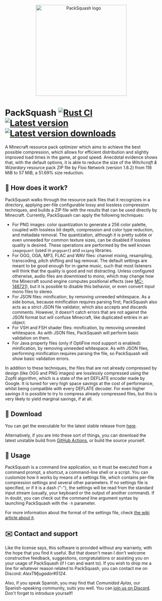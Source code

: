 <p align="center"><img src="https://user-images.githubusercontent.com/7822554/96335786-5f403f80-107b-11eb-8aa8-d0e0b6e1aae9.png" alt="PackSquash logo" width="300" height="300"></p>

# PackSquash [![Rust CI](https://github.com/ComunidadAylas/PackSquash/workflows/Rust%20CI/badge.svg)](https://github.com/ComunidadAylas/PackSquash/actions?query=workflow%3A%22Rust+CI%22) [![Latest version](https://img.shields.io/github/v/release/ComunidadAylas/PackSquash?label=Latest%20version)](https://github.com/ComunidadAylas/PackSquash/releases/latest) [![Latest version downloads](https://img.shields.io/github/downloads/ComunidadAylas/PackSquash/latest/total?label=Downloads)](https://github.com/ComunidadAylas/PackSquash/releases/latest)
A Minecraft resource pack optimizer which aims to achieve the best possible compression, which allows for efficient distribution and slightly improved load times in the game, at good speed. Anecdotal evidence shows that, with the default options, it is able to reduce the size of the _Witchcraft & Wizardary_ resource pack ZIP file by Floo Network (version 1.6.2) from 118 MiB to 57 MiB, a 51.69% size reduction.

## 🔎 How does it work?
PackSquash walks through the resource pack files that it recognizes in a directory, applying per-file configurable lossy and lossless compression techniques, and builds a ZIP file with the results that can be used directly by Minecraft. Currently, PackSquash can apply the following techniques:

* For PNG images: color quantization to generate a 256 color palette, coupled with lossless bit depth, compression and color type reduction, and metadata removal. The quantization, although it is pretty subtle or even unneeded for common texture sizes, can be disabled if lossless quality is desired. These operations are performed by the well known `imagequant` (used in `pngquant`) and `oxipng` libraries.
* For OGG, OGA, MP3, FLAC and WAV files: channel mixing, resampling, transcoding, pitch shifting and tag removal. The default settings are meant to be good enough for in-game music, such that most listeners will think that the quality is good and not distracting. Unless configured otherwise, audio files are downmixed to mono, which may change how the Minecraft sound engine computes positional effects (see [MC-146721](https://bugs.mojang.com/browse/MC-146721)), but it is possible to disable this behavior, or even convert input mono files to stereo.
* For JSON files: minification, by removing unneeded whitespace. As a side bonus, because minification requires parsing first, PackSquash also acts as a strict JSON file validator, which also accepts and discards comments. However, it doesn't catch errors that are not against the JSON format but will confuse Minecraft, like duplicated entries in an object.
* For VSH and FSH shader files: minification, by removing unneeded whitespace. As with JSON files, PackSquash will perform basic validation on them.
* For Java property files (only if OptiFine mod support is enabled): minification, by removing unneeded whitespace. As with JSON files, performing minification requires parsing the file, so PackSquash will show basic validation errors.

In addition to these techniques, the files that are not already compressed by design (like OGG and PNG images) are losslessly compressed using the Zopfli algorithm, which is a state of the art DEFLATE encoder made by Google. It is tuned for very high space savings at the cost of performance, whilst being compatible with every DEFLATE decoder. For even higher savings it is possible to try to compress already compressed files, but this is very likely to yield marginal savings, if at all.

## 🔗 Download
You can get the executable for the latest stable release from [here](https://github.com/ComunidadAylas/PackSquash/releases/latest).

Alternatively, if you are into these sort of things, you can download the latest unstable build from [GitHub Actions](https://github.com/ComunidadAylas/PackSquash/actions), or build the source yourself.

## 📝 Usage
PackSquash is a command line application, so it must be executed from a command prompt, a shortcut, a command-line shell or a script. You can customize how it works by means of a settings file, which contains per-file compression settings and several other parameters. If no settings file is specified, or if it is a dash ("-"), the settings will be read from the standard input stream (usually, your keyboard or the output of another command). If in doubt, you can check out the command line argument syntax by launching PackSquash with the `-h` parameter.

For more information about the format of the settings file, check [the wiki article about it](https://github.com/ComunidadAylas/PackSquash/wiki/Settings-file-format).

## ✉️ Contact and support
Like the license says, this software is provided without any warranty, with the hope that you find it useful. But that doesn't mean I don't welcome constructive feedback, suggestions, congratulations or assisting you on your usage of PackSquash (if I can and want to). If you wish to drop me a line for whatever reason related to PackSquash, you can contact me on Discord: _AlexTMjugador#5124_.

Also, if you speak Spanish, you may find that _Comunidad Aylas_, our Spanish-speaking community, suits you well. You can [join us on Discord](https://discord.gg/RVAgQRS). Don't forget to introduce yourself!
